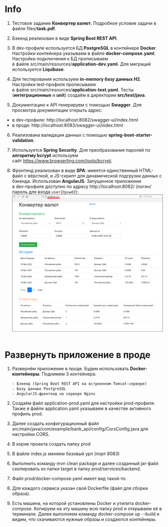 # Info

1. Тестовое задание **Конвертер валют**. Подробное условие задачи в файле files/**task.pdf**.

2. Бэкенд реализован в виде **Spring Boot REST API**.

3. В dev-профиле используется БД **PostgreSQL** в контейнере **Docker**. Настройки контейнера указываем
в файле **docker-compose.yaml**. Настройки подключения к БД прописываем  
в файле src/main/resources/**application-dev.yaml**. Для миграций используется **Liquibase**.

4. Для тестирования используем **in-memory базу данных H2**. Настройки test-профиля прописываем  
в файле src/main/resources/**application-test.yaml**. Тесты (**интеграционные** и **unit**) создаём
в директории **src/test/java**.

5. Документацию к API генерируем с помощью **Swagger**. Для просмотра документации открыть адрес:
- в dev-профиле: http://localhost:8082/swagger-ui/index.html
- в проде: http://localhost:8083/swagger-ui/index.html

6. Реализована валидация данных с помощью **spring-boot-starter-validation**.

7. Используется **Spring Security**. Для преобразования паролей по **алгоритму bcrypt** используем  
сайт https://www.browserling.com/tools/bcrypt.

8. Фронтенд реализован в виде **SPA**: имеется единственный HTML-файл с вёрсткой, и JS-скрипт
для динамической подгрузки данных с бэкенда. Использован **AngularJS**. Запущенное приложение  
в dev-профиле доступно по адресу http://localhost:8082/ (логин/пароль для входа `user2`/`pswd2`):  
![](https://github.com/aleksey-nsk/currency_converter/blob/master/screenshots/01_app_run.png)  

# Развернуть приложение в проде

1. Развернём приложение в проде. Будем использовать **Docker-контейнеры**. Поднимем 3 контейнера:

       - Бэкенд (Spring Boot REST API на встроенном Tomcat-сервере)
       - Базу данных PostgreSQL
       - AngularJS-фронтенд на сервере Nginx

2. Создаём файл application-prod.yaml для настройки prod-профиля. Также в файле application.yaml
указываем в качестве активного профиль prod.

3. Далее создать конфигурационный
файл src/main/java/com/example/bank_api/config/CorsConfig.java для настройки CORS.




3. В корне проекта создать папку prod

4. В файле index.js меняем базовый урл (порт 8083)

5. Выполнить команду mvn clean package и далее созданный jar-файл скопировать
из папки target в папку prod/services/backend.

6. Файл prod/docker-compose.yaml имеет вид такой-то.

7. Для каждого сервиса указан свой Dockerfile (файл для сборки образа).

8. Есть машина, на которой установлены Docker и утилита docker-compose. Копируем
на эту машину всю папку prod и открываем её в терминале. Далее выполняем
команду docker-compose up --build и видим, что скачиваются нужные образы и
создаются контейнеры.




